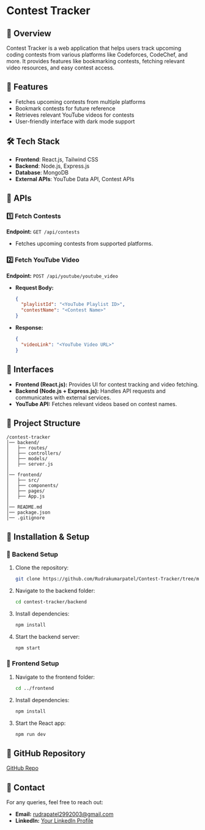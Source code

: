 # Contest Tracker

## 📌 Overview

Contest Tracker is a web application that helps users track upcoming coding contests from various platforms like Codeforces, CodeChef, and more. It provides features like bookmarking contests, fetching relevant video resources, and easy contest access.

## 🚀 Features

- Fetches upcoming contests from multiple platforms
- Bookmark contests for future reference
- Retrieves relevant YouTube videos for contests
- User-friendly interface with dark mode support

## 🛠 Tech Stack

- **Frontend**: React.js, Tailwind CSS
- **Backend**: Node.js, Express.js
- **Database**: MongoDB
- **External APIs**: YouTube Data API, Contest APIs

## 🎯 APIs

### 1️⃣ **Fetch Contests**

**Endpoint:** `GET /api/contests`

- Fetches upcoming contests from supported platforms.

### 2️⃣ **Fetch YouTube Video**

**Endpoint:** `POST /api/youtube/youtube_video`

- **Request Body:**
  ```json
  {
    "playlistId": "<YouTube Playlist ID>",
    "contestName": "<Contest Name>"
  }
  ```
- **Response:**
  ```json
  {
    "videoLink": "<YouTube Video URL>"
  }
  ```

## 🔌 Interfaces

- **Frontend (React.js):** Provides UI for contest tracking and video fetching.
- **Backend (Node.js + Express.js):** Handles API requests and communicates with external services.
- **YouTube API:** Fetches relevant videos based on contest names.

## 📂 Project Structure

```
/contest-tracker
│── backend/
│   ├── routes/
│   ├── controllers/
│   ├── models/
│   ├── server.js
│
│── frontend/
│   ├── src/
│   ├── components/
│   ├── pages/
│   ├── App.js
│
│── README.md
│── package.json
│── .gitignore
```

## 📌 Installation & Setup

### 🔹 Backend Setup

1. Clone the repository:
   ```sh
   git clone https://github.com/Rudrakumarpatel/Contest-Tracker/tree/main
   ```
2. Navigate to the backend folder:
   ```sh
   cd contest-tracker/backend
   ```
3. Install dependencies:
   ```sh
   npm install
   ```
4. Start the backend server:
   ```sh
   npm start
   ```

### 🔹 Frontend Setup

1. Navigate to the frontend folder:
   ```sh
   cd ../frontend
   ```
2. Install dependencies:
   ```sh
   npm install
   ```
3. Start the React app:
   ```sh
   npm run dev
   ```

## 📌 GitHub Repository

[GitHub Repo](https://github.com/yourusername/contest-tracker)

## 📧 Contact

For any queries, feel free to reach out:

- **Email:** [rudrapatel2992003@gmail.com](mailto\:rudrapatel2992003@gmail.com)
- **LinkedIn:** [Your LinkedIn Profile](https://www.linkedin.com/in/rudrakumardp1/)

